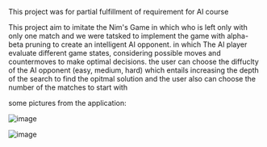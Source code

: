 This project was for partial fulfillment of requirement for AI course

This project aim to imitate the Nim's Game in which who is left only with only one match and we were tatsked to implement the game with alpha-beta pruning to create an intelligent AI opponent. in which The AI
player  evaluate different game states, considering possible moves and countermoves to make optimal decisions.
the user can choose the diffuclty of the AI opponent (easy, medium, hard) which entails increasing the depth of the search to find the opitmal solution and the user also can choose the number of the matches to start with  

 some pictures from the application: 

![image](https://github.com/Ahmad-Shaer/Nim-s-Game-/assets/54283555/002a52a0-9092-400d-b30d-6269241f4cb8)

![image](https://github.com/Ahmad-Shaer/Nim-s-Game-/assets/54283555/e7391d72-31ad-4d19-a3d6-85f0a3a111fb)
